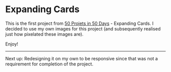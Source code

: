 # Expanding Cards

This is the first project from [50 Projets in 50 Days](https://www.udemy.com/course/50-projects-50-days/) - Expanding Cards. I decided to use my own images for this project (and subsequently realised just how pixelated these images are).

Enjoy!

---

Next up: Redesigning it on my own to be responsive since that was not a requirement for completion of the project.
